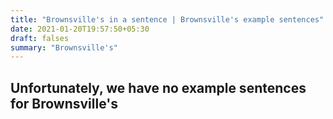 ```yaml
---
title: "Brownsville's in a sentence | Brownsville's example sentences"
date: 2021-01-20T19:57:50+05:30
draft: falses
summary: "Brownsville's"
---
```

## Unfortunately, we have no example sentences for Brownsville's                 
